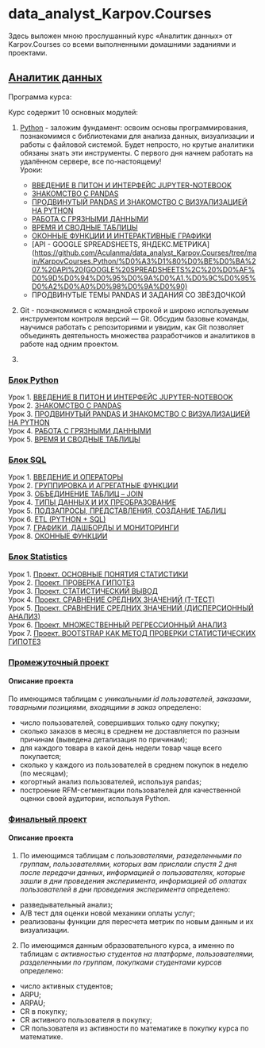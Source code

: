 # data_analyst_Karpov.Courses

Здесь выложен мною прослушанный курс «Аналитик данных» от Karpov.Courses со всеми выполненными домашними заданиями и проектами.

## [Аналитик данных](https://karpov.courses/analytics)

Программа курса:

Курс содержит 10 основных модулей:

1. [Python](https://github.com/Aculanma/data_analyst_Karpov.Courses/tree/main/KarpovCourses.Python) - заложим фундамент: освоим основы программирования, познакомимся с библиотеками для анализа данных, визуализации и работы с файловой системой. Будет непросто, но крутые аналитики обязаны знать эти инструменты. С первого дня начнем работать на удалённом сервере, все по-настоящему!  
Уроки:    
    - [ВВЕДЕНИЕ В ПИТОН И ИНТЕРФЕЙС JUPYTER-NOTEBOOK](https://github.com/Aculanma/data_analyst_Karpov.Courses/tree/main/KarpovCourses.Python/%D0%A3%D1%80%D0%BE%D0%BA%201.%20%D0%92%D0%92%D0%95%D0%94%D0%95%D0%9D%D0%98%D0%95%20%D0%92%20%D0%9F%D0%98%D0%A2%D0%9E%D0%9D%20%D0%98%20%D0%98%D0%9D%D0%A2%D0%95%D0%A0%D0%A4%D0%95%D0%99%D0%A1%20JUPYTER-NOTEBOOK)   
    - [ЗНАКОМСТВО С PANDAS](https://github.com/Aculanma/data_analyst_Karpov.Courses/tree/main/KarpovCourses.Python/%D0%A3%D1%80%D0%BE%D0%BA%202.%20%D0%97%D0%9D%D0%90%D0%9A%D0%9E%D0%9C%D0%A1%D0%A2%D0%92%D0%9E%20%D0%A1%20PANDAS)      
    - [ПРОДВИНУТЫЙ PANDAS И ЗНАКОМСТВО С ВИЗУАЛИЗАЦИЕЙ НА PYTHON](https://github.com/Aculanma/data_analyst_Karpov.Courses/tree/main/KarpovCourses.Python/%D0%A3%D1%80%D0%BE%D0%BA%203.%20%D0%9F%D0%A0%D0%9E%D0%94%D0%92%D0%98%D0%9D%D0%A3%D0%A2%D0%AB%D0%99%20PANDAS%20%D0%98%20%D0%97%D0%9D%D0%90%D0%9A%D0%9E%D0%9C%D0%A1%D0%A2%D0%92%D0%9E%20%D0%A1%20%D0%92%D0%98%D0%97%D0%A3%D0%90%D0%9B%D0%98%D0%97%D0%90%D0%A6%D0%98%D0%95%D0%99%20%D0%9D%D0%90%20PYTHON)    
    - [РАБОТА С ГРЯЗНЫМИ ДАННЫМИ](https://github.com/Aculanma/data_analyst_Karpov.Courses/tree/main/KarpovCourses.Python/%D0%A3%D1%80%D0%BE%D0%BA%204.%20%D0%A0%D0%90%D0%91%D0%9E%D0%A2%D0%90%20%D0%A1%20%D0%93%D0%A0%D0%AF%D0%97%D0%9D%D0%AB%D0%9C%D0%98%20%D0%94%D0%90%D0%9D%D0%9D%D0%AB%D0%9C%D0%98)  
    - [ВРЕМЯ И СВОДНЫЕ ТАБЛИЦЫ](https://github.com/Aculanma/data_analyst_Karpov.Courses/tree/main/KarpovCourses.Python/%D0%A3%D1%80%D0%BE%D0%BA%205.%20%D0%92%D0%A0%D0%95%D0%9C%D0%AF%20%D0%98%20%D0%A1%D0%92%D0%9E%D0%94%D0%9D%D0%AB%D0%95%20%D0%A2%D0%90%D0%91%D0%9B%D0%98%D0%A6%D0%AB)  
    - [ОКОННЫЕ ФУНКЦИИ И ИНТЕРАКТИВНЫЕ ГРАФИКИ](https://github.com/Aculanma/data_analyst_Karpov.Courses/tree/main/KarpovCourses.Python/%D0%A3%D1%80%D0%BE%D0%BA%206.%20%D0%9E%D0%9A%D0%9E%D0%9D%D0%9D%D0%AB%D0%95%20%D0%A4%D0%A3%D0%9D%D0%9A%D0%A6%D0%98%D0%98%20%D0%98%20%D0%98%D0%9D%D0%A2%D0%95%D0%A0%D0%90%D0%9A%D0%A2%D0%98%D0%92%D0%9D%D0%AB%D0%95%20%D0%93%D0%A0%D0%90%D0%A4%D0%98%D0%9A%D0%98)  
    - [API - GOOGLE SPREADSHEETS, ЯНДЕКС.МЕТРИКА](https://github.com/Aculanma/data_analyst_Karpov.Courses/tree/main/KarpovCourses.Python/%D0%A3%D1%80%D0%BE%D0%BA%207.%20API%20(GOOGLE%20SPREADSHEETS%2C%20%D0%AF%D0%9D%D0%94%D0%95%D0%9A%D0%A1.%D0%9C%D0%95%D0%A2%D0%A0%D0%98%D0%9A%D0%90)   
    - ПРОДВИНУТЫЕ ТЕМЫ PANDAS И ЗАДАНИЯ СО ЗВЁЗДОЧКОЙ 
  
2. Git - познакомимся с командной строкой и широко используемым инструментом контроля версий — Git. Обсудим базовые команды, научимся работать с репозиториями и увидим, как Git позволяет объединять деятельность множества разработчиков и аналитиков в работе над одним проектом.
3. 



### [Блок Python](https://github.com/Aculanma/data_analyst_Karpov.Courses/tree/main/KarpovCourses.Python) 
Урок 1. [ВВЕДЕНИЕ В ПИТОН И ИНТЕРФЕЙС JUPYTER-NOTEBOOK](https://github.com/Aculanma/data_analyst_Karpov.Courses/tree/main/KarpovCourses.Python/%D0%A3%D1%80%D0%BE%D0%BA%201.%20%D0%92%D0%92%D0%95%D0%94%D0%95%D0%9D%D0%98%D0%95%20%D0%92%20%D0%9F%D0%98%D0%A2%D0%9E%D0%9D%20%D0%98%20%D0%98%D0%9D%D0%A2%D0%95%D0%A0%D0%A4%D0%95%D0%99%D0%A1%20JUPYTER-NOTEBOOK)      
Урок 2. [ЗНАКОМСТВО С PANDAS](https://github.com/Aculanma/data_analyst_Karpov.Courses/tree/main/KarpovCourses.Python/%D0%A3%D1%80%D0%BE%D0%BA%202.%20%D0%97%D0%9D%D0%90%D0%9A%D0%9E%D0%9C%D0%A1%D0%A2%D0%92%D0%9E%20%D0%A1%20PANDAS)  
Урок 3. [ПРОДВИНУТЫЙ PANDAS И ЗНАКОМСТВО С ВИЗУАЛИЗАЦИЕЙ НА PYTHON](https://github.com/Aculanma/data_analyst_Karpov.Courses/tree/main/KarpovCourses.Python/%D0%A3%D1%80%D0%BE%D0%BA%203.%20%D0%9F%D0%A0%D0%9E%D0%94%D0%92%D0%98%D0%9D%D0%A3%D0%A2%D0%AB%D0%99%20PANDAS%20%D0%98%20%D0%97%D0%9D%D0%90%D0%9A%D0%9E%D0%9C%D0%A1%D0%A2%D0%92%D0%9E%20%D0%A1%20%D0%92%D0%98%D0%97%D0%A3%D0%90%D0%9B%D0%98%D0%97%D0%90%D0%A6%D0%98%D0%95%D0%99%20%D0%9D%D0%90%20PYTHON)  
Урок 4. [РАБОТА С ГРЯЗНЫМИ ДАННЫМИ](https://github.com/Aculanma/data_analyst_Karpov.Courses/tree/main/KarpovCourses.Python/%D0%A3%D1%80%D0%BE%D0%BA%204.%20%D0%A0%D0%90%D0%91%D0%9E%D0%A2%D0%90%20%D0%A1%20%D0%93%D0%A0%D0%AF%D0%97%D0%9D%D0%AB%D0%9C%D0%98%20%D0%94%D0%90%D0%9D%D0%9D%D0%AB%D0%9C%D0%98)  
Урок 5. [ВРЕМЯ И СВОДНЫЕ ТАБЛИЦЫ](https://github.com/Aculanma/data_analyst_Karpov.Courses/tree/main/KarpovCourses.Python/%D0%A3%D1%80%D0%BE%D0%BA%205.%20%D0%92%D0%A0%D0%95%D0%9C%D0%AF%20%D0%98%20%D0%A1%D0%92%D0%9E%D0%94%D0%9D%D0%AB%D0%95%20%D0%A2%D0%90%D0%91%D0%9B%D0%98%D0%A6%D0%AB)


### [Блок SQL](https://github.com/Aculanma/data_analyst_Karpov.Courses/tree/main/KarpovCourses.SQL)    
Урок 1. [ВВЕДЕНИЕ И ОПЕРАТОРЫ](https://github.com/Aculanma/data_analyst_Karpov.Courses/blob/main/KarpovCourses.SQL/%D0%A3%D1%80%D0%BE%D0%BA%201.%20%D0%92%D0%92%D0%95%D0%94%D0%95%D0%9D%D0%98%D0%95%20%D0%98%20%D0%9E%D0%9F%D0%95%D0%A0%D0%90%D0%A2%D0%9E%D0%A0%D0%AB.ipynb)     
Урок 2. [ГРУППИРОВКА И АГРЕГАТНЫЕ ФУНКЦИИ](https://github.com/Aculanma/data_analyst_Karpov.Courses/blob/main/KarpovCourses.SQL/%D0%A3%D1%80%D0%BE%D0%BA%202.%20%D0%93%D0%A0%D0%A3%D0%9F%D0%9F%D0%98%D0%A0%D0%9E%D0%92%D0%9A%D0%90%20%D0%98%20%D0%90%D0%93%D0%A0%D0%95%D0%93%D0%90%D0%A2%D0%9D%D0%AB%D0%95%20%D0%A4%D0%A3%D0%9D%D0%9A%D0%A6%D0%98%D0%98.ipynb)  
Урок 3. [ОБЪЕДИНЕНИЕ ТАБЛИЦ – JOIN](https://github.com/Aculanma/data_analyst_Karpov.Courses/blob/main/KarpovCourses.SQL/%D0%A3%D1%80%D0%BE%D0%BA%203.%20%D0%9E%D0%91%D0%AA%D0%95%D0%94%D0%98%D0%9D%D0%95%D0%9D%D0%98%D0%95%20%D0%A2%D0%90%D0%91%D0%9B%D0%98%D0%A6%20%E2%80%93%20JOIN.ipynb)  
Урок 4. [ТИПЫ ДАННЫХ И ИХ ПРЕОБРАЗОВАНИЕ](https://github.com/Aculanma/data_analyst_Karpov.Courses/blob/main/KarpovCourses.SQL/%D0%A3%D1%80%D0%BE%D0%BA%204.%20%D0%A2%D0%98%D0%9F%D0%AB%20%D0%94%D0%90%D0%9D%D0%9D%D0%AB%D0%A5%20%D0%98%20%D0%98%D0%A5%20%D0%9F%D0%A0%D0%95%D0%9E%D0%91%D0%A0%D0%90%D0%97%D0%9E%D0%92%D0%90%D0%9D%D0%98%D0%95.ipynb)    
Урок 5. [ПОДЗАПРОСЫ, ПРЕДСТАВЛЕНИЯ, СОЗДАНИЕ ТАБЛИЦ](https://github.com/Aculanma/data_analyst_Karpov.Courses/blob/main/KarpovCourses.SQL/%D0%A3%D1%80%D0%BE%D0%BA%205.%20%D0%9F%D0%9E%D0%94%D0%97%D0%90%D0%9F%D0%A0%D0%9E%D0%A1%D0%AB%2C%20%D0%9F%D0%A0%D0%95%D0%94%D0%A1%D0%A2%D0%90%D0%92%D0%9B%D0%95%D0%9D%D0%98%D0%AF%2C%20%D0%A1%D0%9E%D0%97%D0%94%D0%90%D0%9D%D0%98%D0%95%20%D0%A2%D0%90%D0%91%D0%9B%D0%98%D0%A6.ipynb)  
Урок 6. [ETL (PYTHON + SQL)](https://github.com/Aculanma/data_analyst_Karpov.Courses/blob/main/KarpovCourses.SQL/%D0%A3%D1%80%D0%BE%D0%BA%206.%20ETL%20(PYTHON%20%2B%20SQL).ipynb)    
Урок 7. [ГРАФИКИ, ДАШБОРДЫ И МОНИТОРИНГИ](https://github.com/Aculanma/data_analyst_Karpov.Courses/blob/main/KarpovCourses.SQL/%D0%A3%D1%80%D0%BE%D0%BA%207.%20%D0%93%D0%A0%D0%90%D0%A4%D0%98%D0%9A%D0%98%2C%20%D0%94%D0%90%D0%A8%D0%91%D0%9E%D0%A0%D0%94%D0%AB%20%D0%98%20%D0%9C%D0%9E%D0%9D%D0%98%D0%A2%D0%9E%D0%A0%D0%98%D0%9D%D0%93%D0%98.ipynb)  
Урок 8. [ОКОННЫЕ ФУНКЦИИ](https://github.com/Aculanma/data_analyst_Karpov.Courses/blob/main/KarpovCourses.SQL/%D0%A3%D1%80%D0%BE%D0%BA%208.%20%D0%9E%D0%9A%D0%9E%D0%9D%D0%9D%D0%AB%D0%95%20%D0%A4%D0%A3%D0%9D%D0%9A%D0%A6%D0%98%D0%98.ipynb)
### [Блок Statistics](https://github.com/Aculanma/data_analyst_Karpov.Courses/tree/main/KarpovCourses.Statistics)    
Урок 1. [Проект. ОСНОВНЫЕ ПОНЯТИЯ СТАТИСТИКИ](https://github.com/Aculanma/data_analyst_Karpov.Courses/blob/main/KarpovCourses.Statistics/%D0%A3%D1%80%D0%BE%D0%BA%201.%20%D0%9E%D0%A1%D0%9D%D0%9E%D0%92%D0%9D%D0%AB%D0%95%20%D0%9F%D0%9E%D0%9D%D0%AF%D0%A2%D0%98%D0%AF%20%D0%A1%D0%A2%D0%90%D0%A2%D0%98%D0%A1%D0%A2%D0%98%D0%9A%D0%98/%D0%9F%D1%80%D0%BE%D0%B5%D0%BA%D1%82.%20%D0%9E%D0%A1%D0%9D%D0%9E%D0%92%D0%9D%D0%AB%D0%95%20%D0%9F%D0%9E%D0%9D%D0%AF%D0%A2%D0%98%D0%AF%20%D0%A1%D0%A2%D0%90%D0%A2%D0%98%D0%A1%D0%A2%D0%98%D0%9A%D0%98.ipynb)  
Урок 2. [Проект. ПРОВЕРКА ГИПОТЕЗ](https://github.com/Aculanma/data_analyst_Karpov.Courses/blob/main/KarpovCourses.Statistics/%D0%A3%D1%80%D0%BE%D0%BA%202.%20%D0%9F%D0%A0%D0%9E%D0%92%D0%95%D0%A0%D0%9A%D0%90%20%D0%93%D0%98%D0%9F%D0%9E%D0%A2%D0%95%D0%97/%D0%9F%D1%80%D0%BE%D0%B5%D0%BA%D1%82.%20%D0%9F%D0%A0%D0%9E%D0%92%D0%95%D0%A0%D0%9A%D0%90%20%D0%93%D0%98%D0%9F%D0%9E%D0%A2%D0%95%D0%97.ipynb)  
Урок 3. [Проект. СТАТИСТИЧЕСКИЙ ВЫВОД](https://github.com/Aculanma/data_analyst_Karpov.Courses/blob/main/KarpovCourses.Statistics/%D0%A3%D1%80%D0%BE%D0%BA%203.%20%D0%A1%D0%A2%D0%90%D0%A2%D0%98%D0%A1%D0%A2%D0%98%D0%A7%D0%95%D0%A1%D0%9A%D0%98%D0%99%20%D0%92%D0%AB%D0%92%D0%9E%D0%94/%D0%9F%D1%80%D0%BE%D0%B5%D0%BA%D1%82.%20%D0%A1%D0%A2%D0%90%D0%A2%D0%98%D0%A1%D0%A2%D0%98%D0%A7%D0%95%D0%A1%D0%9A%D0%98%D0%99%20%D0%92%D0%AB%D0%92%D0%9E%D0%94.ipynb)  
Урок 4. [Проект. СРАВНЕНИЕ СРЕДНИХ ЗНАЧЕНИЙ (T-ТЕСТ)](https://github.com/Aculanma/data_analyst_Karpov.Courses/blob/main/KarpovCourses.Statistics/%D0%A3%D1%80%D0%BE%D0%BA%204.%20%D0%A1%D0%A0%D0%90%D0%92%D0%9D%D0%95%D0%9D%D0%98%D0%95%20%D0%A1%D0%A0%D0%95%D0%94%D0%9D%D0%98%D0%A5%20%D0%97%D0%9D%D0%90%D0%A7%D0%95%D0%9D%D0%98%D0%99%20(T-%D0%A2%D0%95%D0%A1%D0%A2)/%D0%9F%D1%80%D0%BE%D0%B5%D0%BA%D1%82.%20%D0%A1%D0%A0%D0%90%D0%92%D0%9D%D0%95%D0%9D%D0%98%D0%95%20%D0%A1%D0%A0%D0%95%D0%94%D0%9D%D0%98%D0%A5%20%D0%97%D0%9D%D0%90%D0%A7%D0%95%D0%9D%D0%98%D0%99%20(T-%D0%A2%D0%95%D0%A1%D0%A2).ipynb)  
Урок 5. [Проект. СРАВНЕНИЕ СРЕДНИХ ЗНАЧЕНИЙ (ДИСПЕРСИОННЫЙ АНАЛИЗ)](https://github.com/Aculanma/data_analyst_Karpov.Courses/blob/main/KarpovCourses.Statistics/%D0%A3%D1%80%D0%BE%D0%BA%205.%20%D0%A1%D0%A0%D0%90%D0%92%D0%9D%D0%95%D0%9D%D0%98%D0%95%20%D0%A1%D0%A0%D0%95%D0%94%D0%9D%D0%98%D0%A5%20%D0%97%D0%9D%D0%90%D0%A7%D0%95%D0%9D%D0%98%D0%99%20(%D0%94%D0%98%D0%A1%D0%9F%D0%95%D0%A0%D0%A1%D0%98%D0%9E%D0%9D%D0%9D%D0%AB%D0%99%20%D0%90%D0%9D%D0%90%D0%9B%D0%98%D0%97)/%D0%9F%D1%80%D0%BE%D0%B5%D0%BA%D1%82.%20%D0%A1%D0%A0%D0%90%D0%92%D0%9D%D0%95%D0%9D%D0%98%D0%95%20%D0%A1%D0%A0%D0%95%D0%94%D0%9D%D0%98%D0%A5%20%D0%97%D0%9D%D0%90%D0%A7%D0%95%D0%9D%D0%98%D0%99%20(%D0%94%D0%98%D0%A1%D0%9F%D0%95%D0%A0%D0%A1%D0%98%D0%9E%D0%9D%D0%9D%D0%AB%D0%99%20%D0%90%D0%9D%D0%90%D0%9B%D0%98%D0%97).ipynb)  
Урок 6. [Проект. МНОЖЕСТВЕННЫЙ РЕГРЕССИОННЫЙ АНАЛИЗ](https://github.com/Aculanma/data_analyst_Karpov.Courses/blob/main/KarpovCourses.Statistics/%D0%A3%D1%80%D0%BE%D0%BA%206.%20%D0%9C%D0%9D%D0%9E%D0%96%D0%95%D0%A1%D0%A2%D0%92%D0%95%D0%9D%D0%9D%D0%AB%D0%99%20%D0%A0%D0%95%D0%93%D0%A0%D0%95%D0%A1%D0%A1%D0%98%D0%9E%D0%9D%D0%9D%D0%AB%D0%99%20%D0%90%D0%9D%D0%90%D0%9B%D0%98%D0%97/%D0%9F%D1%80%D0%BE%D0%B5%D0%BA%D1%82.%20%D0%9C%D0%9D%D0%9E%D0%96%D0%95%D0%A1%D0%A2%D0%92%D0%95%D0%9D%D0%9D%D0%AB%D0%99%20%D0%A0%D0%95%D0%93%D0%A0%D0%95%D0%A1%D0%A1%D0%98%D0%9E%D0%9D%D0%9D%D0%AB%D0%99%20%D0%90%D0%9D%D0%90%D0%9B%D0%98%D0%97.ipynb)  
Урок 7. [Проект. BOOTSTRAP КАК МЕТОД ПРОВЕРКИ СТАТИСТИЧЕСКИХ ГИПОТЕЗ](https://github.com/Aculanma/data_analyst_Karpov.Courses/blob/main/KarpovCourses.Statistics/%D0%A3%D1%80%D0%BE%D0%BA%207.%20BOOTSTRAP%20%D0%9A%D0%90%D0%9A%20%D0%9C%D0%95%D0%A2%D0%9E%D0%94%20%D0%9F%D0%A0%D0%9E%D0%92%D0%95%D0%A0%D0%9A%D0%98%20%D0%A1%D0%A2%D0%90%D0%A2%D0%98%D0%A1%D0%A2%D0%98%D0%A7%D0%95%D0%A1%D0%9A%D0%98%D0%A5%20%D0%93%D0%98%D0%9F%D0%9E%D0%A2%D0%95%D0%97/%D0%9F%D1%80%D0%BE%D0%B5%D0%BA%D1%82.%20BOOTSTRAP%20%D0%9A%D0%90%D0%9A%20%D0%9C%D0%95%D0%A2%D0%9E%D0%94%20%D0%9F%D0%A0%D0%9E%D0%92%D0%95%D0%A0%D0%9A%D0%98%20%D0%A1%D0%A2%D0%90%D0%A2%D0%98%D0%A1%D0%A2%D0%98%D0%A7%D0%95%D0%A1%D0%9A%D0%98%D0%A5%20%D0%93%D0%98%D0%9F%D0%9E%D0%A2%D0%95%D0%97.ipynb)
### [Промежуточный проект](https://github.com/Aculanma/data_analyst_Karpov.Courses/blob/main/Project%231(e-com)/Project%231(e-com).ipynb)   
#### Описание проекта  
По имеющимся таблицам с *уникальными id пользователей*, *заказами*, *товарными позициями, входящими в заказ* определено:
* число пользователей, совершивших только одну покупку; 
* сколько заказов в месяц в среднем не доставляется по разным причинам (выведена детализация по причинам);
* для каждого товара в какой день недели товар чаще всего покупается;
* сколько у каждого из пользователей в среднем покупок в неделю (по месяцам);
* когортный анализ пользователей, используя pandas;
* построение RFM-сегментации пользователей для качественной оценки своей аудитории, используя Python.

### [Финальный проект](https://github.com/Aculanma/data_analyst_Karpov.Courses/blob/main/Project%232/Project%232.ipynb)
#### Описание проекта  
1. По имеющимся таблицам с *пользователями, разеделенными по группам*, *пользователями, которых вам прислали спустя 2 дня после передачи данных*,  *информацией о пользователях, которые зашли в дни проведения эксперимента*, *информацией об оплатах пользователей в дни проведения эксперимента* определено:
* разведывательный анализ;
* А/B тест для оценки новой механики оплаты услуг;
* реализованы функции для пересчета метрик по новым данным и их визуализации.

2. По имеющимся данным образовательного курса, а именно по таблицам с *активностью студентов на платформе*, *пользователями, разделенными по группам*, *покупками студентами курсов* определено:
* число активных студентов;
* ARPU;
* ARPAU;
* CR в покупку;
* CR активного пользователя в покупку;
* CR пользователя из активности по математике в покупку курса по математике.
